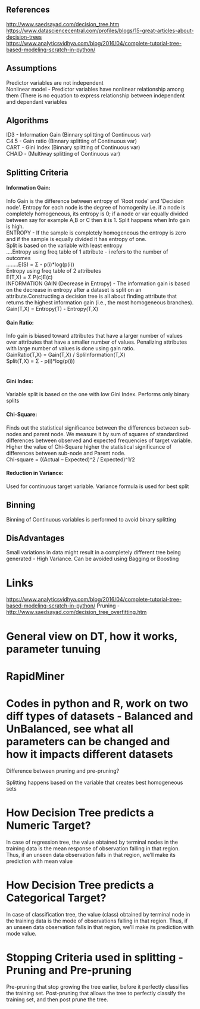 ## References
http://www.saedsayad.com/decision_tree.htm
https://www.datasciencecentral.com/profiles/blogs/15-great-articles-about-decision-trees <br/>
https://www.analyticsvidhya.com/blog/2016/04/complete-tutorial-tree-based-modeling-scratch-in-python/ <br/>


## Assumptions
Predictor variables are not independent <br/>
Nonlinear model - Predictor variables have nonlinear relationship among them (There is no equation to express relationship between independent and dependant variables <br/>

## Algorithms
ID3 - Information Gain (Binnary splitting of Continuous var) <br/>
C4.5 - Gain ratio (Binnary splitting of Continuous var) <br/>
CART - Gini Index (Binnary splitting of Continuous var) <br/>
CHAID - (Multiway splitting of Continuous var) <br/>

## Splitting Criteria
#### Information Gain:
Info Gain is the difference between entropy of 'Root node' and 'Decision node'. Entropy for each node is the degree 
of homogenity i.e. if a node  is completely homogeneous, its entropy is 0; if a node or var equally divided between say for example 
A,B or C then it is 1. Split happens when Info gain is high. <br/>
ENTROPY -  If the sample is completely homogeneous the entropy is zero and if the sample is equally divided it has entropy of one. <br/>
Split is based on the variable with least entropy <br/>
....Entropy using freq table of 1 attribute - i refers to the number of outcomes <br/>
........E(S) = Σ - p(i)*log(p(i)) <br/>
     Entropy using freq table of 2 attributes   <br/>
         E(T,X) = Σ P(c)E(c) <br/>
INFORMATION GAIN (Decrease in Entropy) - The information gain is based on the decrease in entropy after a dataset is split on an attribute.Constructing a decision tree is all about finding attribute that returns the highest information gain (i.e., the most homogeneous branches). <br/>
         Gain(T,X) = Entropy(T) - Entropy(T,X) <br/>

#### Gain Ratio:
Info gain is biased toward attributes that have a larger number of values over attributes that have a smaller number of values. Penalizing attributes with large number of values is done using gain ratio.  <br/>
         GainRatio(T,X) = Gain(T,X) / SpliInformation(T,X)  <br/>
         Split(T,X) = Σ - p(i)*log(p(i))<br/>  <br/>

#### Gini Index:
Variable split is based on the one with low Gini Index. Performs only binary splits  <br/>

#### Chi-Square:
Finds out the statistical significance between the differences between sub-nodes and parent node. We measure it by sum of squares of standardized differences between observed and expected frequencies of target variable. Higher the value of Chi-Square higher the statistical significance of differences between sub-node and Parent node.  <br/>
         Chi-square = ((Actual – Expected)^2 / Expected)^1/2  <br/>

#### Reduction in Variance:
Used for continuous target variable. Variance formula is used for best split

         
## Binning
Binning of Continuous variables is performed to avoid binary splitting <br/>

## DisAdvantages
Small variations in data might result in a completely different tree being generated - High Variance. Can be avoided using Bagging or 
Boosting <br/>


# Links
https://www.analyticsvidhya.com/blog/2016/04/complete-tutorial-tree-based-modeling-scratch-in-python/
Pruning - http://www.saedsayad.com/decision_tree_overfitting.htm

# General view on DT, how it works, parameter tunuing
# RapidMiner
# Codes in python and R, work on two diff types of datasets - Balanced and UnBalanced, see what all parameters can be changed and how it impacts different datasets

Difference between pruning and pre-pruning?

Splitting happens based on the variable that creates best homogeneous sets

# How Decision Tree predicts a Numeric Target?
In case of regression tree, the value obtained by terminal nodes in the training data is the mean response of observation falling in that
region. Thus, if an unseen data observation falls in that region, we’ll make its prediction with mean value

# How Decision Tree predicts a Categorical Target?
In case of classification tree, the value (class) obtained by terminal node in the training data is the mode of observations falling 
in that region. Thus, if an unseen data observation falls in that region, we’ll make its prediction with mode value.

# Stopping Criteria used in splitting - Pruning and Pre-pruning
Pre-pruning that stop growing the tree earlier, before it perfectly classifies the training set.
Post-pruning that allows the tree to perfectly classify the training set, and then post prune the tree. 





